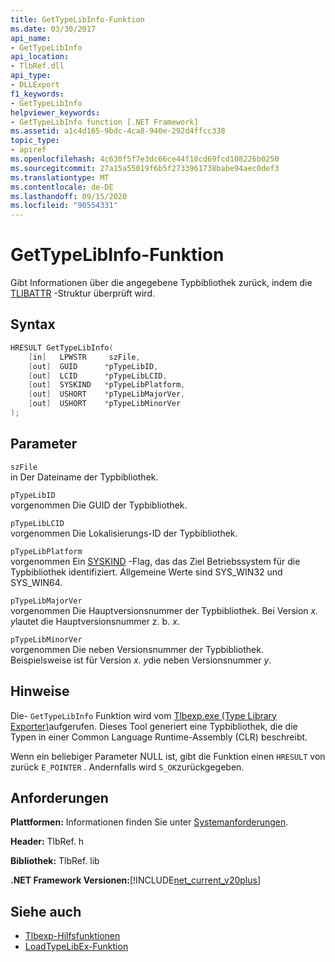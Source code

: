 ```yaml
---
title: GetTypeLibInfo-Funktion
ms.date: 03/30/2017
api_name:
- GetTypeLibInfo
api_location:
- TlbRef.dll
api_type:
- DLLExport
f1_keywords:
- GetTypeLibInfo
helpviewer_keywords:
- GetTypeLibInfo function [.NET Framework]
ms.assetid: a1c4d165-9bdc-4ca8-940e-292d4ffcc338
topic_type:
- apiref
ms.openlocfilehash: 4c630f5f7e3dc66ce44f10cd69fcd108226b0250
ms.sourcegitcommit: 27a15a55019f6b5f2733961738babe94aec0def3
ms.translationtype: MT
ms.contentlocale: de-DE
ms.lasthandoff: 09/15/2020
ms.locfileid: "90554331"
---
```

# <a name="gettypelibinfo-function"></a>GetTypeLibInfo-Funktion
Gibt Informationen über die angegebene Typbibliothek zurück, indem die [TLIBATTR](/windows/win32/api/oaidl/ns-oaidl-tlibattr) -Struktur überprüft wird.  
  
## <a name="syntax"></a>Syntax  
  
```cpp  
HRESULT GetTypeLibInfo(  
    [in]   LPWSTR     szFile,  
    [out]  GUID      *pTypeLibID,  
    [out]  LCID      *pTypeLibLCID,  
    [out]  SYSKIND   *pTypeLibPlatform,  
    [out]  USHORT    *pTypeLibMajorVer,  
    [out]  USHORT    *pTypeLibMinorVer  
);  
```  
  
## <a name="parameters"></a>Parameter  
 `szFile`  
 in Der Dateiname der Typbibliothek.  
  
 `pTypeLibID`  
 vorgenommen Die GUID der Typbibliothek.  
  
 `pTypeLibLCID`  
 vorgenommen Die Lokalisierungs-ID der Typbibliothek.  
  
 `pTypeLibPlatform`  
 vorgenommen Ein [SYSKIND](/windows/win32/api/oaidl/ne-oaidl-syskind) -Flag, das das Ziel Betriebssystem für die Typbibliothek identifiziert. Allgemeine Werte sind SYS_WIN32 und SYS_WIN64.  
  
 `pTypeLibMajorVer`  
 vorgenommen Die Hauptversionsnummer der Typbibliothek. Bei Version *x. y*lautet die Hauptversionsnummer z. b. *x*.  
  
 `pTypeLibMinorVer`  
 vorgenommen Die neben Versionsnummer der Typbibliothek. Beispielsweise ist für Version *x. y*die neben Versionsnummer *y*.  
  
## <a name="remarks"></a>Hinweise  
 Die- `GetTypeLibInfo` Funktion wird vom [Tlbexp.exe (Type Library Exporter)](../../tools/tlbexp-exe-type-library-exporter.md)aufgerufen. Dieses Tool generiert eine Typbibliothek, die die Typen in einer Common Language Runtime-Assembly (CLR) beschreibt.  
  
 Wenn ein beliebiger Parameter NULL ist, gibt die Funktion einen `HRESULT` von zurück `E_POINTER` . Andernfalls wird `S_OK`zurückgegeben.  
  
## <a name="requirements"></a>Anforderungen  
 **Plattformen:** Informationen finden Sie unter [Systemanforderungen](../../get-started/system-requirements.md).  
  
 **Header:** TlbRef. h  
  
 **Bibliothek:** TlbRef. lib  
  
 **.NET Framework Versionen:**[!INCLUDE[net_current_v20plus](../../../../includes/net-current-v20plus-md.md)]  
  
## <a name="see-also"></a>Siehe auch

- [Tlbexp-Hilfsfunktionen](index.md)
- [LoadTypeLibEx-Funktion](/previous-versions/windows/desktop/api/oleauto/nf-oleauto-loadtypelibex)
